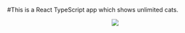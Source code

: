 #This is a React TypeScript app which shows unlimited cats.
 
 
<p align="center">
 <a href="#">
<img src="https://i.ibb.co/JrFMcJt/ReadME.png">
</a>
</p>

